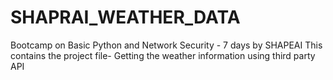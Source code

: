 # SHAPRAI_WEATHER_DATA
Bootcamp on Basic Python and Network Security - 7 days
by SHAPEAI
This contains the project file-
Getting the weather information using third party API

